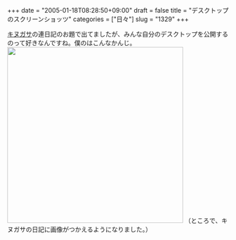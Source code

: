 +++
date = "2005-01-18T08:28:50+09:00"
draft = false
title = "デスクトップのスクリーンショッツ"
categories = ["日々"]
slug = "1329"
+++

<a href="http://kinugasa.cc" target="_blank">キヌガサ</a>の連日記のお題で出てましたが、みんな自分のデスクトップを公開するのって好きなんですね。僕のはこんなかんじ。
<img src="http://ieiriblog.jugem.jp/?image=4112" width="400" alt="" class="pict" />
（ところで、キヌガサの日記に画像がつかえるようになりました。）
